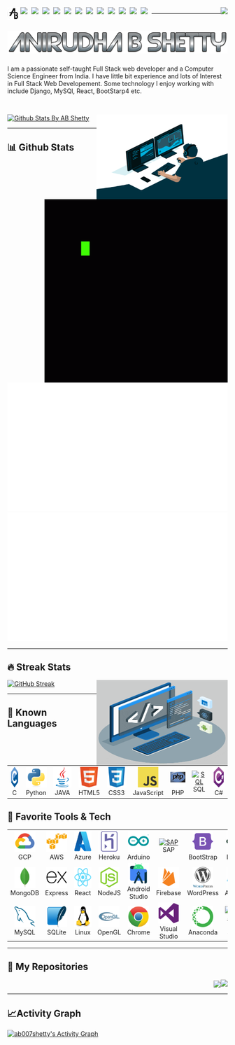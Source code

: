 <a href="https://ab007shetty.github.io/">
  <img align="left"  width="30px" src="logo.png" />
</a>
<a href="https://ab007shetty.github.io/resume/resume.pdf" target="_blank">
  <img align="left"  width="25px" src="https://cdn-icons-png.flaticon.com/512/909/909212.png" />
</a>
<a href="https://www.instagram.com/a.b.shetty/">
  <img align="left"  width="25px" src="https://cdn-icons-png.flaticon.com/512/2111/2111463.png" />
</a>
<a href="https://ab007shetty.pythonanywhere.com">
  <img align="left"  width="25px" src="https://cdn-icons-png.flaticon.com/512/3959/3959542.png" />
</a>
<a href="https://www.linkedin.com/in/anirudha-b-shetty-29a338111/">
  <img align="left"  width="25px" src="https://cdn-icons-png.flaticon.com/512/174/174857.png" />
</a>
<a href="https://g.dev/ab007shetty">
  <img align="left"  width="25px" src="https://cdn-icons-png.flaticon.com/512/300/300221.png" />
</a>
<a href="https://twitter.com/ab007shetty/">
  <img align="left"  width="25px" src="https://cdn-icons-png.flaticon.com/512/1384/1384065.png" />
</a>
<a href="mailto:ab007shetty@gmail.com">
  <img align="left"  width="25px" src="https://cdn-icons-png.flaticon.com/512/732/732200.png" />
</a>
<a href="https://scholar.google.com/citations?user=i1vJxMYAAAAJ">
  <img align="left"  width="25px" src="https://cdn.icon-icons.com/icons2/2108/PNG/512/google_scholar_icon_130918.png" />
</a>
<a href="https://www.credly.com/users/anirudha-b-shetty/badges">
  <img align="left"  width="25px" src="https://cdn-icons-png.flaticon.com/512/1378/1378577.png" />
</a>
<a href="https://gist.github.com/ab007shetty">
  <img align="left"  width="25px" src="https://cdn-icons-png.flaticon.com/512/733/733553.png" />
</a>
<a href="https://www.qwiklabs.com/public_profiles/a71f17d6-36af-4e30-b70f-8771bf211324">
  <img align="left"  width="25px" src="https://encrypted-tbn0.gstatic.com/images?q=tbn:ANd9GcQ-qeYbCcjfEiqEaooVhmw_iuKuCka_ZsYyCt7zbnoFXDbDYZeu1rFMGE7gjBv7zC1FszA&usqp=CAU" />
</a>
<a href="https://bit.ly/3IJ8Ds3">
  <img align="left"  width="25px" src="https://cdn1.iconfinder.com/data/icons/google_jfk_icons_by_carlosjj/128/search_pointer.png" />
</a>


<img align="right" src="https://visitor-badge.laobi.icu/badge?page_id=ab007shetty.ab007shetty">
<hr>

<h1 align="left">
  <img src="https://github.com/ab007shetty/ab007shetty/blob/main/6.png"" width="">
</h1>

 I am a passionate self-taught Full Stack web developer and a Computer Science Engineer from India.
 I have little bit experience and lots of Interest in Full Stack Web Developement.
 Some technology I enjoy working  with include Django, MySQl, React, BootStarp4 etc.

<br>


<div>
  <img align="right" alt="GIF" src="https://github.com/ab007shetty/ab007shetty/blob/main/code.gif" width="300" height="194" />
  
 [![Github Stats By AB Shetty](https://github-readme-stats.vercel.app/api?username=ab007shetty&show_icons=true&hide_border=true&title_color=423&count_private=true&line_height=25&text_color=000&icon_color=fff&bg_color=345,52fa5a,4dfcff,c64dff&theme=graywhite)](https://ab007shetty.github.io/)

</div>
<hr> 
  
 
## 📊 Github Stats
<div>
      <img align="right" alt="GIF" src="https://github.com/ab007shetty/ab007shetty/blob/main/escr.gif" width="419" height="" />

  
<a align="left" href='https://github.com/ab007shetty/github-stats'>

![Stats Overview](https://github.com/ab007shetty/github-stats/blob/main/generated/overview.svg)
![Most Used Languages](https://github.com/ab007shetty/github-stats/blob/main/generated/languages.svg)

</a>


</div>
<hr>

## 🔥 Streak Stats
<div >
    <img align="right" alt="GIF" src="https://github.com/ab007shetty/ab007shetty/blob/main/tech.gif" width="300" height="195" />

 [![GitHub Streak](https://github-readme-streak-stats.herokuapp.com/?user=ab007shetty&theme=monokai-metallian&hide_border=true)](https://github.com/ab007shetty/)

</div>
<hr>
 
## 🤖 Known Languages 

<div>
<table>
  <tr>
    <td align="center" width="96">
      <a href="#">
        <img src="https://github.com/devicons/devicon/blob/master/icons/c/c-original.svg" width="48" height="48" alt="C" />
      </a>
      <br>C
    </td>
    <td align="center" width="96">
      <a href="#">
        <img src="https://github.com/devicons/devicon/blob/master/icons/python/python-original.svg" width="48" height="48" alt="Python" />
      </a>
      <br>Python
    </td>
    <td align="center" width="96">
      <a href="#">
        <img src="https://github.com/devicons/devicon/blob/master/icons/java/java-original.svg" width="48" height="48" alt="JAVA" />
      </a>
      <br>JAVA
    </td>
    <td align="center" width="96">
      <a href="#">
        <img src="https://github.com/devicons/devicon/blob/master/icons/html5/html5-original.svg" width="48" height="48" alt="HTML5" />
      </a>
      <br>HTML5
    </td>
    <td align="center" width="96">
      <a href="#">
        <img src="https://github.com/devicons/devicon/blob/master/icons/css3/css3-original.svg" width="48" height="48" alt="CSS3" />
      </a>
      <br>CSS3
    </td>
    <td align="center" width="96">
      <a href="#">
        <img src="https://github.com/devicons/devicon/blob/master/icons/javascript/javascript-original.svg" width="48" height="48" alt="JavaScript" />
      </a>
      <br>JavaScript
    </td>
    <td align="center" width="96">
      <a href="#">
        <img src="https://github.com/devicons/devicon/blob/master/icons/php/php-original.svg" width="48" height="48" alt="PHP" />
      </a>
      <br>PHP
    </td>
    <td align="center" width="96">
      <a href="#">
        <img src="https://cdn-icons-png.flaticon.com/512/8422/8422322.png" width="48" height="48" alt="SQL" />
      </a>
      <br>SQL
    </td>
    <td align="center" width="96">
      <a href="#">
        <img src="https://github.com/devicons/devicon/blob/master/icons/csharp/csharp-original.svg" width="48" height="48" alt="C#" />
      </a>
      <br>C#
    </td>
  </tr>
  </table>                                                                                                                                      
  </div>    
                                                                                                                                            
                                                                                                                                           
                                                                                                                             
 ## 💖 Favorite Tools & Tech

<div>
<table>
  <tr>
    <td align="center" width="96">
      <a href="#">
        <img src="https://github.com/devicons/devicon/blob/master/icons/googlecloud/googlecloud-original.svg" width="48" height="48" alt="GCP" />
      </a>
      <br>GCP
    </td>
    <td align="center" width="96">
      <a href="#">
        <img src="https://github.com/devicons/devicon/blob/master/icons/amazonwebservices/amazonwebservices-original.svg" width="48" height="48" alt="AWS" />
      </a>
      <br>AWS
    </td>
    <td align="center" width="96">
      <a href="#">
        <img src="https://github.com/devicons/devicon/blob/master/icons/azure/azure-original.svg" width="48" height="48" alt="Azure" />
      </a>
      <br>Azure
    </td>
    <td align="center" width="96">
      <a href="#">
        <img src="https://github.com/devicons/devicon/blob/master/icons/heroku/heroku-original.svg" width="48" height="48" alt="Heroku" />
      </a>
      <br>Heroku
    </td>
      <td align="center" width="96">
      <a href="#">
        <img src="https://github.com/devicons/devicon/blob/master/icons/arduino/arduino-original.svg" width="48" height="48" alt="Arduino" />
      </a>
      <br>Arduino
    </td>
    <td align="center" width="96">
      <a href="#">
        <img src="https://img.icons8.com/color/344/sap.png" width="48" height="48" alt="SAP" />
      </a>
      <br>SAP
    </td> 
    <td align="center" width="96">
      <a href="#">
        <img src="https://github.com/devicons/devicon/blob/master/icons/bootstrap/bootstrap-plain.svg" width="48" height="48" alt="Bootstrap" />
      </a>
      <br>BootStrap
    </td>
    <td align="center" width="96">
      <a href="#">
        <img src="https://github.com/devicons/devicon/blob/master/icons/django/django-plain-wordmark.svg" width="48" height="48" alt="Django" />
      </a>
      <br>Django
    </td>
    <td align="center" width="96"> 
      <a href="#">
        <img src="https://github.com/devicons/devicon/blob/master/icons/jupyter/jupyter-original.svg" width="48" height="48" alt="jupyter" />
      </a>
      <br>Jupyter
    </td>
  </tr>
                                                                                                                                             
  <tr>
     <td align="center" width="96">
      <a href="#">
        <img src="https://github.com/devicons/devicon/blob/master/icons/mongodb/mongodb-original.svg" width="48" height="48" alt="MongoDB" />
      </a>
      <br>MongoDB
    </td>
     <td align="center" width="96">
      <a href="#">
        <img src="https://github.com/devicons/devicon/blob/master/icons/express/express-original.svg" width="48" height="48" alt="Express" />
      </a>
      <br>Express
    </td>
     <td align="center" width="96">
      <a href="#">
        <img src="https://github.com/devicons/devicon/blob/master/icons/react/react-original.svg" width="48" height="48" alt="React" />
      </a>
      <br>React
    </td>
     <td align="center" width="96">
      <a href="#">
        <img src="https://github.com/devicons/devicon/blob/master/icons/nodejs/nodejs-original.svg" width="48" height="48" alt="Node" />
      </a>
      <br>NodeJS
    </td>   
    <td align="center" width="96">
      <a href="#">
        <img src="https://github.com/devicons/devicon/blob/master/icons/androidstudio/androidstudio-original.svg" width="48" height="48" alt="Android" />
      </a>
      <br>Android Studio
    </td>
    <td align="center"  width="96">
      <a href="#">
        <img src="https://github.com/devicons/devicon/blob/master/icons/firebase/firebase-plain.svg" width="48" height="48" alt="FireBase" />
      </a>
      <br>Firebase
    </td>
    <td align="center"  width="96">
      <a href="#">
        <img src="https://github.com/devicons/devicon/blob/master/icons/wordpress/wordpress-original.svg" width="48" height="48" alt="WordPress" />
      </a>
      <br>WordPress
    </td>
     <td align="center" width="96">
      <a href="#">
        <img src="https://github.com/devicons/devicon/blob/master/icons/dot-net/dot-net-original.svg" width="48" height="48" alt="ASP.Net" />
      </a>
      <br>ASP.Net
    </td>
    <td align="center"  width="96">
      <a href="#">
        <img src="https://github.com/devicons/devicon/blob/master/icons/raspberrypi/raspberrypi-original.svg" width="48" height="48" alt="Raspberry Pi" />
      </a>
      <br>Raspberry Pi
    </td>  
  </tr>
  
  
  <tr>
 <td align="center"  width="96">
      <a href="#">
        <img src="https://github.com/devicons/devicon/blob/master/icons/mysql/mysql-original.svg" width="48" height="48" alt="MySQL" />
      </a>
      <br>MySQL
    </td>
    <td align="center" width="96">
      <a href="#">
        <img src="https://github.com/devicons/devicon/blob/master/icons/sqlite/sqlite-original.svg" width="48" height="48" alt="SQLite" />
      </a>
      <br>SQLite
    </td> 
     <td align="center" width="96">
      <a href="#">
        <img src="https://github.com/devicons/devicon/blob/master/icons/linux/linux-original.svg" width="48" height="48" alt="Linux" />
      </a>
      <br>Linux
    </td>
    <td align="center" width="96">
      <a href="#">
        <img src="https://github.com/devicons/devicon/blob/master/icons/opengl/opengl-original.svg" width="48" height="48" alt="OpenGL" />
      </a>
      <br>OpenGL
    </td>
    <td align="center"  width="96">
      <a href="#">
        <img src="https://github.com/devicons/devicon/blob/master/icons/chrome/chrome-original.svg" width="48" height="48" alt="Chrome" />
      </a>
      <br>Chrome
    </td>
    <td align="center"  width="96">
      <a href="#">
        <img src="https://github.com/devicons/devicon/blob/master/icons/visualstudio/visualstudio-plain.svg" width="48" height="48" alt="Visual Studio" />
      </a>
      <br>Visual Studio
    </td>
    <td align="center" width="96">
      <a href="#">
        <img src="https://github.com/devicons/devicon/blob/master/icons/anaconda/anaconda-original.svg" width="48" height="48" alt="Anaconda" />
      </a>
      <br>Anaconda
    </td>  
     <td align="center" width="96">
      <a href="#">
        <img src="https://cdn-icons-png.flaticon.com/512/5968/5968364.png" width="48" height="48" alt="SQL Server" />
      </a>
      <br>SQL Server
    </td>
    <td align="center" width="96">
      <a href="#">
        <img src="https://github.com/devicons/devicon/blob/master/icons/git/git-original.svg" width="48" height="48" alt="Git" />
      </a>
      <br>Git
    </td>
   
   
  </tr>
</table>
</div>
<hr>

 
 
 ## 📘 My Repositories

  
<div align="right"> 
<a href="https://github.com/ab007shetty/dj4e">
  <img align="center" src="https://github-readme-stats.vercel.app/api/pin/?username=ab007shetty&repo=dj4e&show_icons=true&title_color=fff&icon_color=79ff97&text_color=9f9f9f&bg_color=151515" />
</a> 
  
<a href="https://github.com/ab007shetty/eclassroom-django">
  <img align="right" src="https://github-readme-stats.vercel.app/api/pin/?username=ab007shetty&repo=eclassroom-django&show_icons=true&title_color=fff&icon_color=79ff97&text_color=9f9f9f&bg_color=151515" />
</a>

</div>
<hr>




## 📈Activity Graph

<a href="https://github.com/ab007shetty/"><img alt="ab007shetty's Activity Graph" src="https://activity-graph.herokuapp.com/graph?username=ab007shetty&bg_color=1F222E&color=F8D866&line=F85D7F&point=FFFFFF&hide_border=true" /></a>
